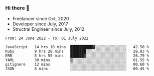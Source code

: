 ### Hi there 👋

- Freelancer since Oct, 2020
- Developer since July, 2017
- Structral Engineer since July, 2012

<!--START_SECTION:waka-->

```text
From: 24 June 2022 - To: 01 July 2022

JavaScript   14 hrs 10 mins  ██████████▓░░░░░░░░░░░░░░   42.50 %
Ruby         9 hrs 20 mins   ███████░░░░░░░░░░░░░░░░░░   28.03 %
ERB          8 hrs 55 mins   ██████▓░░░░░░░░░░░░░░░░░░   26.79 %
YAML         30 mins         ▒░░░░░░░░░░░░░░░░░░░░░░░░   01.55 %
gitignore    12 mins         ░░░░░░░░░░░░░░░░░░░░░░░░░   00.60 %
JSON         8 mins          ░░░░░░░░░░░░░░░░░░░░░░░░░   00.45 %
```

<!--END_SECTION:waka-->
